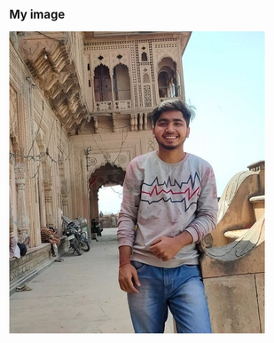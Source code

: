 ## My image
![Rishabh's Image](https://github.com/crishabhkumar/crishabhkumar/blob/main/Extra%20images/Rishabh%20Kumar.jpg)
